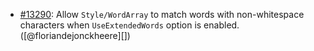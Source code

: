 * [#13290](https://github.com/rubocop/rubocop/pull/13290): Allow `Style/WordArray` to match words with non-whitespace characters when `UseExtendedWords` option is enabled. ([@floriandejonckheere][])
